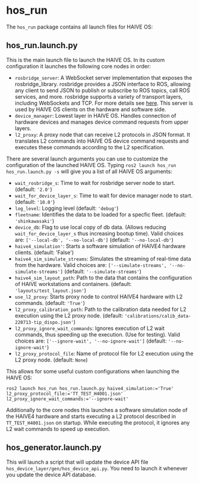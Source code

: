# hos_run

The `hos_run` package contains all launch files for HAIVE OS:

## hos_run.launch.py

This is the main launch file to launch the HAIVE OS. In its custom configuration it launches the following core nodes in order:

- `rosbridge_server`: A WebSocket server implementation that exposes the rosbridge_library. rosbridge provides a JSON interface to ROS, allowing any client to send JSON to publish or subscribe to ROS topics, call ROS services, and more. rosbridge supports a variety of transport layers, including WebSockets and TCP. For more details see [here](https://github.com/RobotWebTools/rosbridge_suite). This server is used by HAIVE OS clients on the hardware and software side.
- `device_manager`: Lowest layer in HAIVE OS. Handles connection of hardware devices and manages device command requests from upper layers.
- `l2_proxy`: A proxy node that can receive L2 protocols in JSON format. It translates L2 commands into HAIVE OS device command requests and executes these commands according to the L2 specification.

There are several launch arguments you can use to customize the configuration of the launched HAIVE OS. Typing `ros2 launch hos_run hos_run.launch.py -s` will give you a list of all HAIVE OS arguments:

- `wait_rosbridge_s`: Time to wait for rosbridge server node to start. (default: `'2.0'`)
- `wait_for_device_layer_s`: Time to wait for device manager node to start. (default: `'10.0'`)
- `log_level`: Logging level (default: `'debug'`)
- `fleetname`: Identifies the data to be loaded for a specfic fleet. (default: `'shinkawasaki'`)
- `device_db`: Flag to use local copy of db data. (Allows reducing `wait_for_device_layer_s` thus increasing bootup time). Valid choices are: `['--local-db', '--no-local-db']` (default: `'--no-local-db'`)
- `haive4_simulation'`: Starts a software simulation of HAIVE4 hardware clients. (default: 'False')
- `haive4_sim_simulate_streams`: Simulates the streaming of real-time data from the hardware. Valid choices are: `['--simulate-streams', '--no-simulate-streams']` (default: `'--simulate-streams'`)
- `haive4_sim_layout_path`: Path to the data that contains the configuration of HAIVE workstations and containers. (default: `'layouts/test_layout.json'`)
- `use_l2_proxy`: Starts proxy node to control HAIVE4 hardware with L2 commands. (default: `'True'`)
- `l2_proxy_calibration_path`: Path to the calibration data needed for L2 execution using the L2 proxy node. (default: `'calibrations/calib_data-220713-tip_dispo.json'`)
- `l2_proxy_ignore_wait_commands`: Ignores execution of L2 wait commands, thus speeding up the execution. (Use for testing). Valid choices are: `['--ignore-wait', '--no-ignore-wait']` (default: `'--no-ignore-wait'`)
- `l2_proxy_protocol_file`: Name of protocol file for L2 execution using the L2 proxy node. (default: `None`)

This allows for some useful custom configurations when launching the HAIVE OS:

```
ros2 launch hos_run hos_run.launch.py haive4_simulation:='True' l2_proxy_protocol_file:='TT_TEST_H4001.json' l2_proxy_ignore_wait_commands:='--ignore-wait'
```

 Additionally to the core nodes this launches a software simulation node of the HAIVE4 hardware and starts executing a L2 protocol described in `TT_TEST_H4001.json` on startup. While executing the protocol, it ignores any L2 wait commands to speed up execution.

## hos_generator.launch.py

This will launch a script that will update the device API file `hos_device_layer/gen/hos_device_api.py`. You need to launch it whenever you update the device API database.
